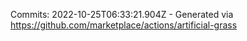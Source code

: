 Commits: 2022-10-25T06:33:21.904Z - Generated via https://github.com/marketplace/actions/artificial-grass
<br>
